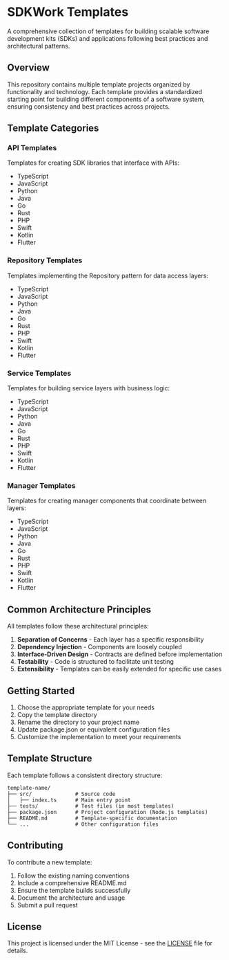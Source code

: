 # SDKWork Templates

A comprehensive collection of templates for building scalable software development kits (SDKs) and applications following best practices and architectural patterns.

## Overview

This repository contains multiple template projects organized by functionality and technology. Each template provides a standardized starting point for building different components of a software system, ensuring consistency and best practices across projects.

## Template Categories

### API Templates
Templates for creating SDK libraries that interface with APIs:
- TypeScript
- JavaScript
- Python
- Java
- Go
- Rust
- PHP
- Swift
- Kotlin
- Flutter

### Repository Templates
Templates implementing the Repository pattern for data access layers:
- TypeScript
- JavaScript
- Python
- Java
- Go
- Rust
- PHP
- Swift
- Kotlin
- Flutter

### Service Templates
Templates for building service layers with business logic:
- TypeScript
- JavaScript
- Python
- Java
- Go
- Rust
- PHP
- Swift
- Kotlin
- Flutter

### Manager Templates
Templates for creating manager components that coordinate between layers:
- TypeScript
- JavaScript
- Python
- Java
- Go
- Rust
- PHP
- Swift
- Kotlin
- Flutter

## Common Architecture Principles

All templates follow these architectural principles:

1. **Separation of Concerns** - Each layer has a specific responsibility
2. **Dependency Injection** - Components are loosely coupled
3. **Interface-Driven Design** - Contracts are defined before implementation
4. **Testability** - Code is structured to facilitate unit testing
5. **Extensibility** - Templates can be easily extended for specific use cases

## Getting Started

1. Choose the appropriate template for your needs
2. Copy the template directory
3. Rename the directory to your project name
4. Update package.json or equivalent configuration files
5. Customize the implementation to meet your requirements

## Template Structure

Each template follows a consistent directory structure:

```
template-name/
├── src/              # Source code
│   ├── index.ts      # Main entry point
├── tests/            # Test files (in most templates)
├── package.json      # Project configuration (Node.js templates)
├── README.md         # Template-specific documentation
└── ...               # Other configuration files
```

## Contributing

To contribute a new template:

1. Follow the existing naming conventions
2. Include a comprehensive README.md
3. Ensure the template builds successfully
4. Document the architecture and usage
5. Submit a pull request

## License

This project is licensed under the MIT License - see the [LICENSE](LICENSE) file for details.